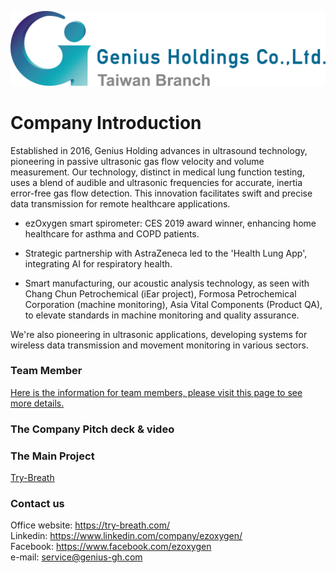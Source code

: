 ![picture](https://github.com/ezoxygenTeam/Try-Breath/blob/main/demo%20photo/GH_LOGO(E).png)

# Company Introduction
Established in 2016, Genius Holding advances in ultrasound technology, pioneering in passive ultrasonic gas flow velocity and volume measurement. Our technology, distinct in medical lung function testing, uses a blend of audible and ultrasonic frequencies for accurate, inertia error-free gas flow detection. This innovation facilitates swift and precise data transmission for remote healthcare applications.

- ezOxygen smart spirometer: CES 2019 award winner, enhancing home healthcare for asthma and COPD patients.

- Strategic partnership with AstraZeneca led to the 'Health Lung App', integrating AI for respiratory health. 

- Smart manufacturing, our acoustic analysis technology, as seen with Chang Chun Petrochemical (iEar project), Formosa Petrochemical Corporation (machine monitoring), Asia Vital Components (Product QA), to elevate standards in machine monitoring and quality assurance. 

We're also pioneering in ultrasonic applications, developing systems for wireless data transmission and movement monitoring in various sectors.


### Team Member

[Here is the information for team members, please visit this page to see more details.](https://github.com/ezoxygenTeam/Company-Information/tree/main/TEAM)

### The Company Pitch deck & video


### The Main Project
[Try-Breath]()





### Contact us

Office website: https://try-breath.com/  
Linkedin: https://www.linkedin.com/company/ezoxygen/  
Facebook: https://www.facebook.com/ezoxygen  
e-mail: <service@genius-gh.com>


